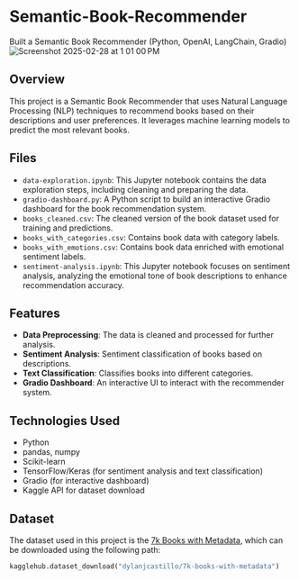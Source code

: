# Semantic-Book-Recommender
Built a Semantic Book Recommender (Python, OpenAI, LangChain, Gradio)
![Screenshot 2025-02-28 at 1 01 00 PM](https://github.com/user-attachments/assets/2734b7d3-3a3a-4eb0-b30e-f0ad905a8b9f)

## Overview
This project is a Semantic Book Recommender that uses Natural Language Processing (NLP) techniques to recommend books based on their descriptions and user preferences. It leverages machine learning models to predict the most relevant books.

## Files

- `data-exploration.ipynb`: This Jupyter notebook contains the data exploration steps, including cleaning and preparing the data.
- `gradio-dashboard.py`: A Python script to build an interactive Gradio dashboard for the book recommendation system.
- `books_cleaned.csv`: The cleaned version of the book dataset used for training and predictions.
- `books_with_categories.csv`: Contains book data with category labels.
- `books_with_emotions.csv`: Contains book data enriched with emotional sentiment labels.
- `sentiment-analysis.ipynb`: This Jupyter notebook focuses on sentiment analysis, analyzing the emotional tone of book descriptions to enhance recommendation accuracy.

## Features

- **Data Preprocessing**: The data is cleaned and processed for further analysis.
- **Sentiment Analysis**: Sentiment classification of books based on descriptions.
- **Text Classification**: Classifies books into different categories.
- **Gradio Dashboard**: An interactive UI to interact with the recommender system.

## Technologies Used

- Python
- pandas, numpy
- Scikit-learn
- TensorFlow/Keras (for sentiment analysis and text classification)
- Gradio (for interactive dashboard)
- Kaggle API for dataset download

## Dataset

The dataset used in this project is the [7k Books with Metadata](https://www.kaggle.com/dylanjcastillo/7k-books-with-metadata), which can be downloaded using the following path:

```python
kagglehub.dataset_download("dylanjcastillo/7k-books-with-metadata")

